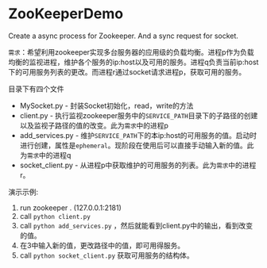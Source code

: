 # ZooKeeperDemo
Create a async process for Zookeeper. And a sync request for socket.

`需求`：希望利用zookeeper实现多台服务器的应用级的负载均衡。进程p作为负载均衡的监视进程，维护各个服务的ip:host以及可用的服务。进程q负责当前ip:host下的可用服务列表的更改。而进程r通过socket请求进程p，获取可用的服务。

目录下有四个文件
- MySocket.py - 封装Socket初始化，read，write的方法
- client.py - 执行监视zookeeper服务中的`SERVICE_PATH`目录下的子路径的创建以及监视子路径的值的改变。此为`需求`中的进程p
- add_services.py - 维护`SERVICE_PATH`下的本ip:host的可用服务的值。启动时进行创建，属性是`ephemeral`。现阶段在使用后可以直接手动输入新的值。此为`需求`中的进程q
- socket_client.py - 从进程p中获取维护的可用服务的列表。此为`需求`中的进程r。

演示示例:
 1. run zookeeper . (127.0.0.1:2181)
 2. call `python client.py`
 3. call `python add_services.py` ，然后就能看到client.py中的输出，看到改变的值。
 4. 在3中输入新的值，更改路径中的值，即可用得服务。
 5. call `python socket_client.py` 获取可用服务的结构体。
